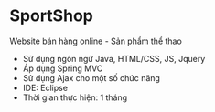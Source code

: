 # SportShop
Website bán hàng online - Sản phẩm thể thao
- Sử dụng ngôn ngữ Java, HTML/CSS, JS, Jquery
- Áp dụng Spring MVC
- Sử dụng Ajax cho một số chức năng
- IDE: Eclipse
- Thời gian thực hiện: 1 tháng
